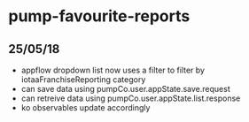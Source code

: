 # pump-favourite-reports

## 25/05/18
- appflow dropdown list now uses a filter to filter by iotaaFranchiseReporting category
- can save data using pumpCo.user.appState.save.request
- can retreive data using pumpCo.user.appState.list.response
- ko observables update accordingly
